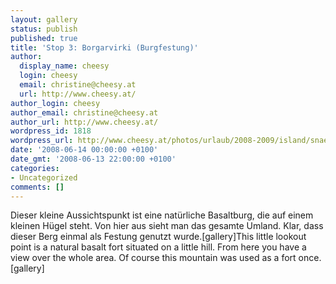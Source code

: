 ```yaml
---
layout: gallery
status: publish
published: true
title: 'Stop 3: Borgarvirki (Burgfestung)'
author:
  display_name: cheesy
  login: cheesy
  email: christine@cheesy.at
  url: http://www.cheesy.at/
author_login: cheesy
author_email: christine@cheesy.at
author_url: http://www.cheesy.at/
wordpress_id: 1818
wordpress_url: http://www.cheesy.at/photos/urlaub/2008-2009/island/snaefellsnes-myvatn/borgarvirki/
date: '2008-06-14 00:00:00 +0100'
date_gmt: '2008-06-13 22:00:00 +0100'
categories:
- Uncategorized
comments: []
---
```

<!--:de-->Dieser kleine Aussichtspunkt ist eine natürliche Basaltburg, die auf einem kleinen Hügel steht. Von hier aus sieht man das gesamte Umland. Klar, dass dieser Berg einmal als Festung genutzt wurde.[gallery]<!--:--><!--:en-->This little lookout point is a natural basalt fort situated on a little hill. From here you have a view over the whole area. Of course this mountain was used as a fort once.[gallery]<!--:-->
